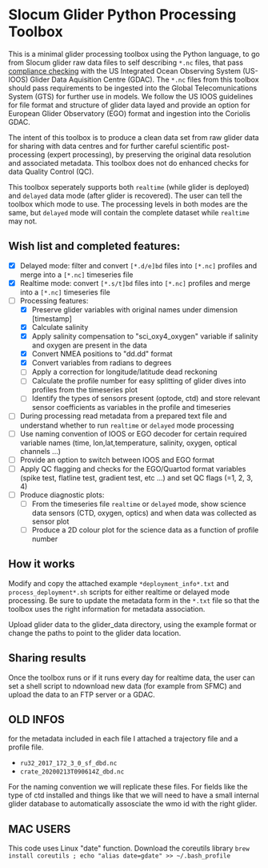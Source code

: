 # Slocum Glider Python Processing Toolbox

This is a minimal glider processing toolbox using the Python language, to go from Slocum glider raw data files to self describing `*.nc` files, that pass  [compliance checking](https://compliance.ioos.us/index.html "compliance checking") with the US Integrated Ocean Observing System (US-IOOS) Glider Data Aquisition Centre (GDAC). The `*.nc` files from this toolbox should pass requirements to be ingested into the Global Telecomunications System (GTS) for further use in models. We follow the US IOOS guidelines for file format and structure of glider data layed and provide an option for European Glider Observatory (EGO) format and ingestion into the Coriolis GDAC.

The intent of this toolbox is to produce a clean data set from raw glider data for sharing with data centres and for further careful scientific post-processing (expert processing), by preserving the original data resolution and associated metadata. This toolbox does not do enhanced checks for data Quality Control (QC).

This toolbox seperately supports both `realtime` (while glider is deployed) and `delayed` data mode (after glider is recovered). The user can tell the toolbox which mode to use. The processing levels in both modes are the same, but `delayed` mode will contain the complete dataset while `realtime` may not.

## Wish list and completed features:

- [x] Delayed mode: filter and convert `[*.d/e]bd` files into `[*.nc]` profiles and merge into a `[*.nc]` timeseries file
- [x] Realtime mode: convert `[*.s/t]bd` files into `[*.nc]` profiles and merge into a `[*.nc]` timeseries file
- [ ] Processing features:
	- [x] Preserve glider variables with original names under dimension [timestamp]
	- [x] Calculate salinity
	- [x] Apply salinity compensation to "sci_oxy4_oxygen" variable if salinity and oxygen are present in the data
	- [x] Convert NMEA positions to "dd.dd" format
	- [x] Convert variables from radians to degrees
	- [ ] Apply a correction for longitude/latitude dead reckoning
	- [ ] Calculate the profile number for easy splitting of glider dives into profiles from the timeseries plot
	- [ ] Identify the types of sensors present (optode, ctd) and store relevant sensor coefficients as variables in the profile and timeseries
- [ ] During processing read metadata from a prepared text file and understand whether to run `realtime` or `delayed` mode processing
- [ ] Use naming convention of IOOS or EGO decoder for certain required variable names (time, lon,lat,temperature, salinity, oxygen, optical channels ...)
- [ ] Provide an option to switch between IOOS and EGO format
- [ ] Apply QC flagging and checks for the EGO/Quartod format variables (spike test, flatline test, gradient test, etc ...) and set QC flags (=1, 2, 3, 4)
- [ ] Produce diagnostic plots:
	- [ ] From the timeseries file `realtime` or `delayed` mode, show science data sensors (CTD, oxygen, optics) and when data was collected as sensor plot
	- [ ] Produce a 2D colour plot for the science data as a function of profile number
 
## How it works

Modify and copy the attached example `*deployment_info*.txt` and `process_deployment*.sh` scripts for either realtime or delayed mode processing.
Be sure to update the metadata form in the `*.txt` file so that the toolbox uses the right information for metadata association.

Upload glider data to the glider_data directory, using the example format or change the paths to point to the glider data location.

## Sharing results

Once the toolbox runs or if it runs every day for realtime data, the user can set a shell script to ndownload new data (for example from SFMC) and upload the data to an FTP server or a GDAC.


## OLD INFOS

for the metadata included in each file I attached a trajectory file and a profile file.

- `ru32_2017_172_3_0_sf_dbd.nc`
- `crate_20200213T090614Z_dbd.nc`



For the naming convention we will replicate these files. For fields like the type of ctd installed and things like that we will need to have a small internal glider database to automatically assosciate the wmo id with the right glider.


## MAC USERS

This code uses Linux "date" function. Download the coreutils library  `brew install coreutils ; echo "alias date=gdate" >> ~/.bash_profile` 

					

					
